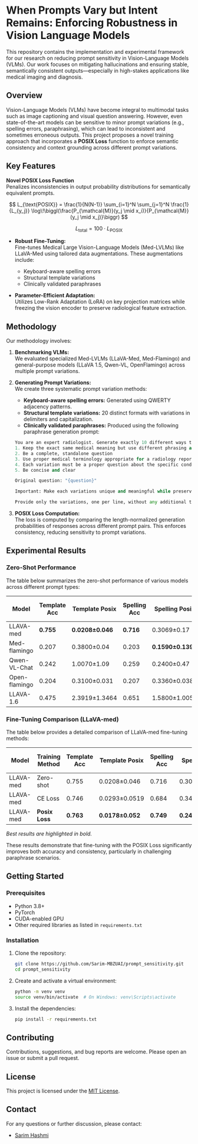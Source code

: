 


# When Prompts Vary but Intent Remains: Enforcing Robustness in Vision Language Models

This repository contains the implementation and experimental framework for our research on reducing prompt sensitivity in Vision-Language Models (VLMs). Our work focuses on mitigating hallucinations and ensuring stable, semantically consistent outputs—especially in high-stakes applications like medical imaging and diagnosis.

## Overview

Vision-Language Models (VLMs) have become integral to multimodal tasks such as image captioning and visual question answering. However, even state-of-the-art models can be sensitive to minor prompt variations (e.g., spelling errors, paraphrasing), which can lead to inconsistent and sometimes erroneous outputs. This project proposes a novel training approach that incorporates a **POSIX Loss** function to enforce semantic consistency and context grounding across different prompt variations.

## Key Features

**Novel POSIX Loss Function**  
Penalizes inconsistencies in output probability distributions for semantically equivalent prompts.  

$$
L_{\text{POSIX}} = \frac{1}{N(N-1)} 
\sum_{i=1}^N \sum_{j=1}^N 
\frac{1}{L_{y_j}} 
\log\!\biggl(\frac{P_{\mathcal{M}}(y_j \mid x_i)}{P_{\mathcal{M}}(y_j \mid x_j)}\biggr)
$$

$$
L_{\text{total}} = 100 \cdot L_{\text{POSIX}}
$$


- **Robust Fine-Tuning:**  
  Fine-tunes Medical Large Vision-Language Models (Med-LVLMs) like LLaVA-Med using tailored data augmentations. These augmentations include:
  - Keyboard-aware spelling errors
  - Structural template variations
  - Clinically validated paraphrases

- **Parameter-Efficient Adaptation:**  
  Utilizes Low-Rank Adaptation (LoRA) on key projection matrices while freezing the vision encoder to preserve radiological feature extraction.



## Methodology

Our methodology involves:

1. **Benchmarking VLMs:**  
   We evaluated specialized Med-LVLMs (LLaVA-Med, Med-Flamingo) and general-purpose models (LLaVA 1.5, Qwen-VL, OpenFlamingo) across multiple prompt variations.

2. **Generating Prompt Variations:**  
   We create three systematic prompt variation methods:
   - **Keyboard-aware spelling errors:** Generated using QWERTY adjacency patterns.
   - **Structural template variations:** 20 distinct formats with variations in delimiters and capitalization.
   - **Clinically validated paraphrases:** Produced using the following paraphrase generation prompt:

   ```python
   You are an expert radiologist. Generate exactly 10 different ways to ask this radiology question. Each variation must:
   1. Keep the exact same medical meaning but use different phrasing and terminology
   2. Be a complete, standalone question
   3. Use proper medical terminology appropriate for a radiology report
   4. Each variation must be a proper question about the specific condition mentioned
   5. Be concise and clear

   Original question: "{question}"

   Important: Make each variations unique and meaningful while preserving the exact medical meaning.

   Provide only the variations, one per line, without any additional text or numbering.
   ```

3. **POSIX Loss Computation:**  
   The loss is computed by comparing the length-normalized generation probabilities of responses across different prompt pairs. This enforces consistency, reducing sensitivity to prompt variations.

## Experimental Results

### Zero-Shot Performance

The table below summarizes the zero-shot performance of various models across different prompt types:

| Model         | Template Acc | Template Posix       | Spelling Acc | Spelling Posix      | Paraphrase Acc | Paraphrase Posix      | Model Avg Acc | Model Avg Posix  |
|---------------|--------------|----------------------|--------------|---------------------|----------------|-----------------------|---------------|------------------|
| LLAVA-med     | **0.755**    | **0.0208±0.046**     | **0.716**    | 0.3069±0.17         | **0.619**     | 1.0163±0.216          | **0.696**    | 0.448            |
| Med-flamingo  | 0.207        | 0.3800±0.04          | 0.203        | **0.1590±0.139**    | 0.200          | 0.4240±0.097          | 0.203        | **0.321**        |
| Qwen-VL-Chat  | 0.242        | 1.0070±1.09          | 0.259        | 0.2400±0.47         | 0.245          | 0.5140±0.962          | 0.248        | 0.587            |
| Open-flamingo | 0.204        | 0.3100±0.031         | 0.207        | 0.3360±0.038        | 0.205          | **0.3800±0.070**      | 0.205        | 0.342            |
| LLAVA-1.6     | 0.475        | 2.3919±1.3464        | 0.651        | 1.5800±1.0056       | 0.644          | 2.3420±4.42           | 0.590        | 2.10             |

### Fine-Tuning Comparison (LLaVA-med)

The table below provides a detailed comparison of LLaVA-med fine-tuning methods:

| Model      | Training Method | Template Acc | Template Posix       | Spelling Acc | Spelling Posix       | Paraphrase Acc | Paraphrase Posix      | Model Avg Acc | Model Avg Posix  |
|------------|-----------------|--------------|----------------------|--------------|----------------------|----------------|-----------------------|---------------|------------------|
| LLAVA-med  | Zero-shot      | 0.755        | 0.0208±0.046         | 0.716        | 0.3069±0.17          | 0.619          | 1.0163±0.216          | 0.696         | 0.448            |
| LLAVA-med  | CE Loss        | 0.746        | 0.0293±0.0519        | 0.684        | 0.3424±0.1748        | 0.584          | 1.0664±0.2076         | 0.6714        | 0.479            |
| LLAVA-med  | **Posix Loss** | **0.763**    | **0.0178±0.052**     | **0.749**    | **0.2482±0.1427**     | **0.677**     | **0.8988±0.2002**      | **0.729**    | **0.388**        |

*Best results are highlighted in bold.*

These results demonstrate that fine-tuning with the POSIX Loss significantly improves both accuracy and consistency, particularly in challenging paraphrase scenarios.

## Getting Started

### Prerequisites

- Python 3.8+
- PyTorch
- CUDA-enabled GPU 
- Other required libraries as listed in `requirements.txt`

### Installation

1. Clone the repository:

   ```bash
   git clone https://github.com/Sarim-MBZUAI/prompt_sensitivity.git
   cd prompt_sensitivity
   ```

2. Create and activate a virtual environment:

   ```bash
   python -m venv venv
   source venv/bin/activate  # On Windows: venv\Scripts\activate
   ```

3. Install the dependencies:

   ```bash
   pip install -r requirements.txt
   ```




## Contributing

Contributions, suggestions, and bug reports are welcome. Please open an issue or submit a pull request.

## License

This project is licensed under the [MIT License](LICENSE).

## Contact

For any questions or further discussion, please contact:
- [Sarim Hashmi](mailto:sarim.hashmi@mbzuai.ac.ae)

